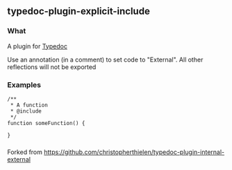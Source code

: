 ## typedoc-plugin-explicit-include

### What

A plugin for [Typedoc](http://typedoc.org)

Use an annotation (in a comment) to set code to "External". All other reflections will not be exported

### Examples

```
/**
 * A function
 * @include
 */
function someFunction() {

}
```

### 
Forked from https://github.com/christopherthielen/typedoc-plugin-internal-external